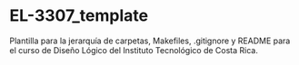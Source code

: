 # EL-3307_template
Plantilla para la jerarquía de carpetas, Makefiles, .gitignore y README para el curso de Diseño Lógico del Instituto Tecnológico de Costa Rica.

